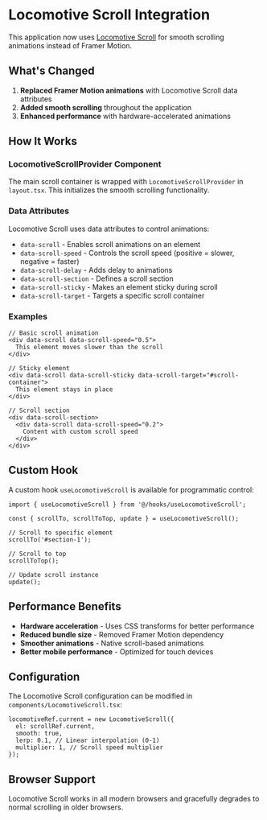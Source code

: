 # Locomotive Scroll Integration

This application now uses [Locomotive Scroll](https://github.com/locomotivemtl/locomotive-scroll) for smooth scrolling animations instead of Framer Motion.

## What's Changed

1. **Replaced Framer Motion animations** with Locomotive Scroll data attributes
2. **Added smooth scrolling** throughout the application
3. **Enhanced performance** with hardware-accelerated animations

## How It Works

### LocomotiveScrollProvider Component
The main scroll container is wrapped with `LocomotiveScrollProvider` in `layout.tsx`. This initializes the smooth scrolling functionality.

### Data Attributes
Locomotive Scroll uses data attributes to control animations:

- `data-scroll` - Enables scroll animations on an element
- `data-scroll-speed` - Controls the scroll speed (positive = slower, negative = faster)
- `data-scroll-delay` - Adds delay to animations
- `data-scroll-section` - Defines a scroll section
- `data-scroll-sticky` - Makes an element sticky during scroll
- `data-scroll-target` - Targets a specific scroll container

### Examples

```tsx
// Basic scroll animation
<div data-scroll data-scroll-speed="0.5">
  This element moves slower than the scroll
</div>

// Sticky element
<div data-scroll data-scroll-sticky data-scroll-target="#scroll-container">
  This element stays in place
</div>

// Scroll section
<div data-scroll-section>
  <div data-scroll data-scroll-speed="0.2">
    Content with custom scroll speed
  </div>
</div>
```

## Custom Hook

A custom hook `useLocomotiveScroll` is available for programmatic control:

```tsx
import { useLocomotiveScroll } from '@/hooks/useLocomotiveScroll';

const { scrollTo, scrollToTop, update } = useLocomotiveScroll();

// Scroll to specific element
scrollTo('#section-1');

// Scroll to top
scrollToTop();

// Update scroll instance
update();
```

## Performance Benefits

- **Hardware acceleration** - Uses CSS transforms for better performance
- **Reduced bundle size** - Removed Framer Motion dependency
- **Smoother animations** - Native scroll-based animations
- **Better mobile performance** - Optimized for touch devices

## Configuration

The Locomotive Scroll configuration can be modified in `components/LocomotiveScroll.tsx`:

```tsx
locomotiveRef.current = new LocomotiveScroll({
  el: scrollRef.current,
  smooth: true,
  lerp: 0.1, // Linear interpolation (0-1)
  multiplier: 1, // Scroll speed multiplier
});
```

## Browser Support

Locomotive Scroll works in all modern browsers and gracefully degrades to normal scrolling in older browsers. 